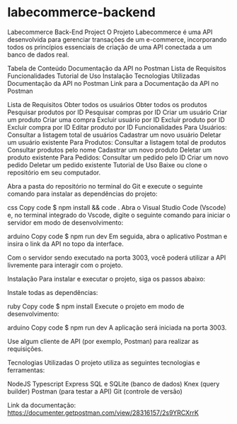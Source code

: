 # labecommerce-backend

Labecommerce Back-End Project
O Projeto Labecommerce é uma API desenvolvida para gerenciar transações de um e-commerce, incorporando todos os princípios essenciais de criação de uma API conectada a um banco de dados real.

Tabela de Conteúdo
Documentação da API no Postman
Lista de Requisitos
Funcionalidades
Tutorial de Uso
Instalação
Tecnologias Utilizadas
Documentação da API no Postman
Link para a Documentação da API no Postman

Lista de Requisitos
Obter todos os usuários
Obter todos os produtos
Pesquisar produtos por ID
Pesquisar compras por ID
Criar um usuário
Criar um produto
Criar uma compra
Excluir usuário por ID
Excluir produto por ID
Excluir compra por ID
Editar produto por ID
Funcionalidades
Para Usuários:
Consultar a listagem total de usuários
Cadastrar um novo usuário
Deletar um usuário existente
Para Produtos:
Consultar a listagem total de produtos
Consultar produtos pelo nome
Cadastrar um novo produto
Deletar um produto existente
Para Pedidos:
Consultar um pedido pelo ID
Criar um novo pedido
Deletar um pedido existente
Tutorial de Uso
Baixe ou clone o repositório em seu computador.

Abra a pasta do repositório no terminal do Git e execute o seguinte comando para instalar as dependências do projeto:

css
Copy code
$ npm install && code .
Abra o Visual Studio Code (Vscode) e, no terminal integrado do Vscode, digite o seguinte comando para iniciar o servidor em modo de desenvolvimento:

arduino
Copy code
$ npm run dev
Em seguida, abra o aplicativo Postman e insira o link da API no topo da interface.

Com o servidor sendo executado na porta 3003, você poderá utilizar a API livremente para interagir com o projeto.

Instalação
Para instalar e executar o projeto, siga os passos abaixo:

Instale todas as dependências:

ruby
Copy code
$ npm install
Execute o projeto em modo de desenvolvimento:

arduino
Copy code
$ npm run dev
A aplicação será iniciada na porta 3003.

Use algum cliente de API (por exemplo, Postman) para realizar as requisições.

Tecnologias Utilizadas
O projeto utiliza as seguintes tecnologias e ferramentas:

NodeJS
Typescript
Express
SQL e SQLite (banco de dados)
Knex (query builder)
Postman (para testar a API)
Git (controle de versão)

Link da documentação:
https://documenter.getpostman.com/view/28316157/2s9YRCXrrK
